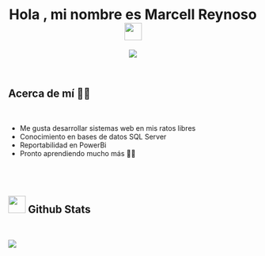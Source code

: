 <h1 align="center"><b>Hola , mi nombre es Marcell Reynoso </b><img src="https://media.giphy.com/media/hvRJCLFzcasrR4ia7z/giphy.gif" width="35"></h1>
<!--  -->
<p align="center">
  <a href="https://github.com/DenverCoder1/readme-typing-svg"><img src="https://readme-typing-svg.herokuapp.com?font=Time+New+Roman&color=cyan&size=25&center=true&vCenter=true&width=600&height=100&lines=Desarrollador+fullstack+en+formación+...;"></a>
</p>
<br>

## **Acerca de mí 👀📗**

<br>

- Me gusta desarrollar sistemas web en mis ratos libres
- Conocimiento en bases de datos SQL Server
- Reportabilidad en PowerBi
- Pronto aprendiendo mucho más 🐱‍👤

<br><br>

## <img src="https://media.giphy.com/media/iY8CRBdQXODJSCERIr/giphy.gif" width="35"><b> Github Stats </b>
<br>

![](http://github-profile-summary-cards.vercel.app/api/cards/profile-details?username=MarcellReynoso&theme=github)

